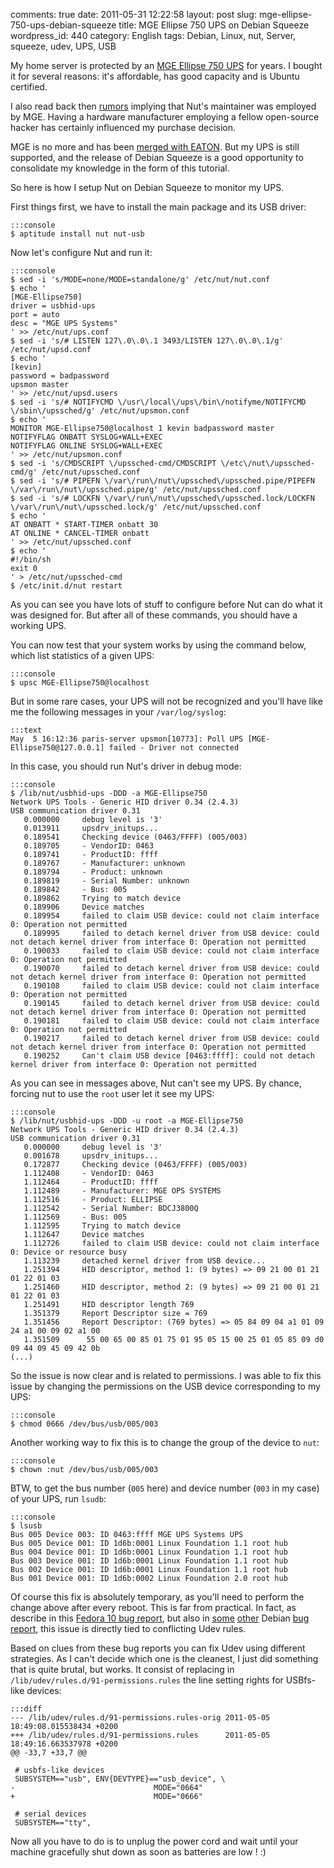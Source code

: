 comments: true
date: 2011-05-31 12:22:58
layout: post
slug: mge-ellipse-750-ups-debian-squeeze
title: MGE Ellipse 750 UPS on Debian Squeeze
wordpress_id: 440
category: English
tags: Debian, Linux, nut, Server, squeeze, udev, UPS, USB

My home server is protected by an [MGE Ellipse 750 UPS](http://www.mgeops.com/index.php/products__1/230v_products/ups/ellipse_asr) for years. I bought it for several reasons: it's affordable, has good capacity and is Ubuntu certified.

I also read back then [rumors](http://blog.mansonthomas.com/2008/10/setting-up-ups-link-with-ubuntu-server.html) implying that Nut's maintainer was employed by MGE. Having a hardware manufacturer employing a fellow open-source hacker has certainly influenced my purchase decision.

MGE is no more and has been [merged with EATON](http://www.eaton.com/Eaton/OurCompany/NewsEvents/NewsReleases/CT_136576). But my UPS is still supported, and the release of Debian Squeeze is a good opportunity to consolidate my knowledge in the form of this tutorial.

So here is how I setup Nut on Debian Squeeze to monitor my UPS.

First things first, we have to install the main package and its USB driver:

    
    :::console
    $ aptitude install nut nut-usb
    



Now let's configure Nut and run it:

    
    :::console
    $ sed -i 's/MODE=none/MODE=standalone/g' /etc/nut/nut.conf
    $ echo '
    [MGE-Ellipse750]
    driver = usbhid-ups
    port = auto
    desc = "MGE UPS Systems"
    ' >> /etc/nut/ups.conf
    $ sed -i 's/# LISTEN 127\.0\.0\.1 3493/LISTEN 127\.0\.0\.1/g' /etc/nut/upsd.conf
    $ echo '
    [kevin]
    password = badpassword
    upsmon master
    ' >> /etc/nut/upsd.users
    $ sed -i 's/# NOTIFYCMD \/usr\/local\/ups\/bin\/notifyme/NOTIFYCMD \/sbin\/upssched/g' /etc/nut/upsmon.conf
    $ echo '
    MONITOR MGE-Ellipse750@localhost 1 kevin badpassword master
    NOTIFYFLAG ONBATT SYSLOG+WALL+EXEC
    NOTIFYFLAG ONLINE SYSLOG+WALL+EXEC
    ' >> /etc/nut/upsmon.conf
    $ sed -i 's/CMDSCRIPT \/upssched-cmd/CMDSCRIPT \/etc\/nut\/upssched-cmd/g' /etc/nut/upssched.conf
    $ sed -i 's/# PIPEFN \/var\/run\/nut\/upssched\/upssched.pipe/PIPEFN \/var\/run\/nut\/upssched.pipe/g' /etc/nut/upssched.conf
    $ sed -i 's/# LOCKFN \/var\/run\/nut\/upssched\/upssched.lock/LOCKFN \/var\/run\/nut\/upssched.lock/g' /etc/nut/upssched.conf
    $ echo '
    AT ONBATT * START-TIMER onbatt 30
    AT ONLINE * CANCEL-TIMER onbatt
    ' >> /etc/nut/upssched.conf
    $ echo '
    #!/bin/sh
    exit 0
    ' > /etc/nut/upssched-cmd
    $ /etc/init.d/nut restart
    



As you can see you have lots of stuff to configure before Nut can do what it was designed for. But after all of these commands, you should have a working UPS.

You can now test that your system works by using the command below, which list statistics of a given UPS:

    
    :::console
    $ upsc MGE-Ellipse750@localhost
    



But in some rare cases, your UPS will not be recognized and you'll have like me the following messages in your `/var/log/syslog`:

    
    :::text
    May  5 16:12:36 paris-server upsmon[10773]: Poll UPS [MGE-Ellipse750@127.0.0.1] failed - Driver not connected
    



In this case, you should run Nut's driver in debug mode:

    
    :::console
    $ /lib/nut/usbhid-ups -DDD -a MGE-Ellipse750
    Network UPS Tools - Generic HID driver 0.34 (2.4.3)
    USB communication driver 0.31
       0.000000     debug level is '3'
       0.013911     upsdrv_initups...
       0.189541     Checking device (0463/FFFF) (005/003)
       0.189705     - VendorID: 0463
       0.189741     - ProductID: ffff
       0.189767     - Manufacturer: unknown
       0.189794     - Product: unknown
       0.189819     - Serial Number: unknown
       0.189842     - Bus: 005
       0.189862     Trying to match device
       0.189906     Device matches
       0.189954     failed to claim USB device: could not claim interface 0: Operation not permitted
       0.189995     failed to detach kernel driver from USB device: could not detach kernel driver from interface 0: Operation not permitted
       0.190033     failed to claim USB device: could not claim interface 0: Operation not permitted
       0.190070     failed to detach kernel driver from USB device: could not detach kernel driver from interface 0: Operation not permitted
       0.190108     failed to claim USB device: could not claim interface 0: Operation not permitted
       0.190145     failed to detach kernel driver from USB device: could not detach kernel driver from interface 0: Operation not permitted
       0.190181     failed to claim USB device: could not claim interface 0: Operation not permitted
       0.190217     failed to detach kernel driver from USB device: could not detach kernel driver from interface 0: Operation not permitted
       0.190252     Can't claim USB device [0463:ffff]: could not detach kernel driver from interface 0: Operation not permitted
    



As you can see in messages above, Nut can't see my UPS. By chance, forcing nut to use the `root` user let it see my UPS:

    
    :::console
    $ /lib/nut/usbhid-ups -DDD -u root -a MGE-Ellipse750
    Network UPS Tools - Generic HID driver 0.34 (2.4.3)
    USB communication driver 0.31
       0.000000     debug level is '3'
       0.001678     upsdrv_initups...
       0.172877     Checking device (0463/FFFF) (005/003)
       1.112408     - VendorID: 0463
       1.112464     - ProductID: ffff
       1.112489     - Manufacturer: MGE OPS SYSTEMS
       1.112516     - Product: ELLIPSE
       1.112542     - Serial Number: BDCJ3800Q
       1.112569     - Bus: 005
       1.112595     Trying to match device
       1.112647     Device matches
       1.112726     failed to claim USB device: could not claim interface 0: Device or resource busy
       1.113239     detached kernel driver from USB device...
       1.251394     HID descriptor, method 1: (9 bytes) => 09 21 00 01 21 01 22 01 03
       1.251460     HID descriptor, method 2: (9 bytes) => 09 21 00 01 21 01 22 01 03
       1.251491     HID descriptor length 769
       1.351379     Report Descriptor size = 769
       1.351456     Report Descriptor: (769 bytes) => 05 84 09 04 a1 01 09 24 a1 00 09 02 a1 00
       1.351509      55 00 65 00 85 01 75 01 95 05 15 00 25 01 05 85 09 d0 09 44 09 45 09 42 0b
    (...)
    



So the issue is now clear and is related to permissions. I was able to fix this issue by changing the permissions on the USB device corresponding to my UPS:

    
    :::console
    $ chmod 0666 /dev/bus/usb/005/003
    



Another working way to fix this is to change the group of the device to `nut`:

    
    :::console
    $ chown :nut /dev/bus/usb/005/003
    



BTW, to get the bus number (`005` here) and device number (`003` in my case) of your UPS, run `lsudb`:

    
    :::console
    $ lsusb
    Bus 005 Device 003: ID 0463:ffff MGE UPS Systems UPS
    Bus 005 Device 001: ID 1d6b:0001 Linux Foundation 1.1 root hub
    Bus 004 Device 001: ID 1d6b:0001 Linux Foundation 1.1 root hub
    Bus 003 Device 001: ID 1d6b:0001 Linux Foundation 1.1 root hub
    Bus 002 Device 001: ID 1d6b:0001 Linux Foundation 1.1 root hub
    Bus 001 Device 001: ID 1d6b:0002 Linux Foundation 2.0 root hub
    



Of course this fix is absolutely temporary, as you'll need to perform the change above after every reboot. This is far from practical. In fact, as describe in this [Fedora 10 bug report](http://bugzilla.redhat.com/show_bug.cgi?id=488368), but also in [some](http://bugs.debian.org/cgi-bin/bugreport.cgi?bug=529664) [other](http://bugs.debian.org/cgi-bin/bugreport.cgi?bug=334105) Debian [bug report](http://bugs.debian.org/cgi-bin/bugreport.cgi?bug=325878), this issue is directly tied to conflicting Udev rules.

Based on clues from these bug reports you can fix Udev using different strategies. As I can't decide which one is the cleanest, I just did something that is quite brutal, but works. It consist of replacing in `/lib/udev/rules.d/91-permissions.rules` the line setting rights for USBfs-like devices:

    
    :::diff
    --- /lib/udev/rules.d/91-permissions.rules-orig 2011-05-05 18:49:08.015538434 +0200
    +++ /lib/udev/rules.d/91-permissions.rules      2011-05-05 18:49:16.663537978 +0200
    @@ -33,7 +33,7 @@
     
     # usbfs-like devices
     SUBSYSTEM=="usb", ENV{DEVTYPE}=="usb_device", \
    -                               MODE="0664"
    +                               MODE="0666"
     
     # serial devices
     SUBSYSTEM=="tty",   
    



Now all you have to do is to unplug the power cord and wait until your machine gracefully shut down as soon as batteries are low ! :)
